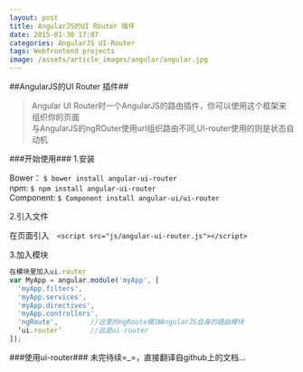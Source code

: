 ```yaml
---
layout: post
title: AngularJS的UI Router 插件
date: 2015-01-30 17:07
categories: AngularJS UI-Router
tags: Webfrontend projects
image: /assets/article_images/angular/angular.jpg
---
```


##AngularJS的UI Router 插件##
> Angular UI Router时一个AngularJS的路由插件，你可以使用这个框架来组织你的页面
><br>
>与AngularJS的ngROuter使用url组织路由不同,UI-router使用的则是状态自动机

###开始使用###
1.安装

Bower：    ``` $ bower install angular-ui-router ``` <br>
npm:       ``` $ npm install angular-ui-router ``` <br>
Component: ``` $ Component install angular-ui/ui-router ``` <br>

2.引入文件

在页面引入　```<script src="js/angular-ui-router.js"></script>``` <br>

3.加入模块
```javascript
在模块里加入ui.router
var MyApp = angular.module('myApp', [
  'myApp.filters',
  'myApp.services',
  'myApp.directives',
  'myApp.controllers',
  'ngRoute',        //这里的ngRoute模块AngularJS自身的路由模块
  ‘ui.router’       //这是ui-router
]);
```

###使用ui-router###
未完待续=_=，直接翻译自github上的文档...

